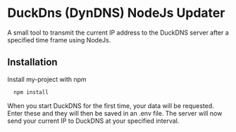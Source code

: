 # DuckDns (DynDNS) NodeJs Updater
A small tool to transmit the current IP address to the DuckDNS server after a specified time frame using NodeJs. 

## Installation

Install my-project with npm

```bash
  npm install
```
When you start DuckDNS for the first time, your data will be requested. Enter these and they will then be saved in an .env file. The server will now send your current IP to DuckDNS at your specified interval.